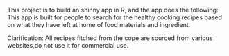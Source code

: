 This project is to build an shinny app in R, and the app does the following:
This app is built for people to search for the healthy cooking recipes based on what they have left at home of food materials and ingredient.

Clarification:
All recipes fitched from the cope are sourced from various websites,do not use it for commercial use.